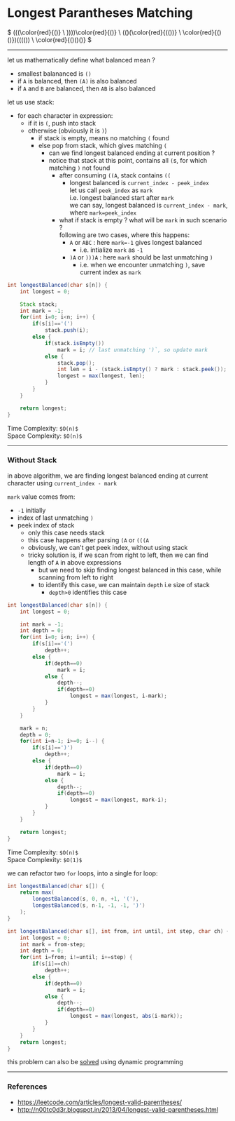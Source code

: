 # Longest Parantheses Matching

$
(((\color{red}{()} \\
))))\color{red}{()} \\
(()(\color{red}{(())} \\
\color{red}{()()})(((()) \\
\color{red}{()()()}
$

---

let us mathematically define what balanced mean ?
* smallest balananced is `()`
* if `A` is balanced, then `(A)` is also balanced
* if `A` and `B` are balanced, then `AB` is also balanced

let us use stack:
* for each character in expression:
    * if it is `(`, push into stack
    * otherwise (obviously it is `)`)
        * if stack is empty, means no matching `(` found
        * else pop from stack, which gives matching `(`
            * can we find longest balanced ending at current position ?
            * notice that stack at this point, contains all `(`s, for which matching `)` not found
                * after consuming `((A`, stack contains `((`
                    * longest balanced is `current_index - peek_index`  
                      let us call `peek_index` as `mark`  
                      i.e. longest balanced start after `mark`  
                      we can say, longest balanced is `current_index - mark`, where `mark=peek_index`
                * what if stack is empty ? what will be `mark` in such scenario ?  
                  following are two cases, where this happens:
                    * `A` or `ABC` : here `mark=-1` gives longest balanced
                        * i.e. intialize `mark` as `-1`
                    * `)A` or `)))A` : here `mark` should be last unmatching `)`
                        * i.e. when we encounter unmatching `)`, save current index as `mark`

```java
int longestBalanced(char s[n]) {
    int longest = 0;

    Stack stack;
    int mark = -1;
    for(int i=0; i<n; i++) {
        if(s[i]=='(')
            stack.push(i);
        else {
            if(stack.isEmpty())
                mark = i; // last unmatching ')`, so update mark
            else {
                stack.pop();
                int len = i - (stack.isEmpty() ? mark : stack.peek());
                longest = max(longest, len);
            }
        }
    }

    return longest;
}
```

Time Complexity: `$O(n)$`  
Space Complexity: `$O(n)$`

---

### Without Stack

in above algorithm, we are finding longest balanced ending at current character using `current_index - mark`

`mark` value comes from:
* `-1` initially
* index of last unmatching `)`
* peek index of stack
    * only this case needs stack
    * this case happens after parsing `(A` or `(((A`
    * obviously, we can't get peek index, without using stack
    * tricky solution is, if we scan from right to left, then we can find length of `A` in above expressions
        * but we need to skip finding longest balanced in this case, while scanning from left to right
        * to identify this case, we can maintain `depth` i.e size of stack
            * `depth>0` identifies this case

```java
int longestBalanced(char s[n]) {
    int longest = 0;

    int mark = -1;
    int depth = 0;
    for(int i=0; i<n; i++) {
        if(s[i]=='(')
            depth++;
        else {
            if(depth==0)
                mark = i;
            else {
                depth--;
                if(depth==0)
                    longest = max(longest, i-mark);
            }
        }
    }

    mark = n;
    depth = 0;
    for(int i=n-1; i>=0; i--) {
        if(s[i]==')')
            depth++;
        else {
            if(depth==0)
                mark = i;
            else {
                depth--;
                if(depth==0)
                    longest = max(longest, mark-i);
            }
        }
    }

    return longest;
}
```

Time Complexity: `$O(n)$`  
Space Complexity: `$O(1)$`

we can refactor two `for` loops, into a single for loop:

```java
int longestBalanced(char s[]) {
    return max(
        longestBalanced(s, 0, n, +1, '('),
        longestBalanced(s, n-1, -1, -1, ')')
    );
}

int longestBalanced(char s[], int from, int until, int step, char ch) {
    int longest = 0;
    int mark = from-step;
    int depth = 0;
    for(int i=from; i!=until; i+=step) {
        if(s[i]==ch)
            depth++;
        else {
            if(depth==0)
                mark = i;
            else {
                depth--;
                if(depth==0)
                    longest = max(longest, abs(i-mark));
            }
        }
    }
    return longest;
}
```

this problem can also be [solved](../dynamic_programming/longest_valid_parentheses.md) using dynamic programming

---

### References

* <https://leetcode.com/articles/longest-valid-parentheses/>
* <http://n00tc0d3r.blogspot.in/2013/04/longest-valid-parentheses.html>
